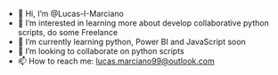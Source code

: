- 👋 Hi, I’m @Lucas-I-Marciano
- 👀 I’m interested in learning more about develop collaborative python scripts, do some Freelance
- 🌱 I’m currently learning python, Power BI and JavaScript soon
- 💞️ I’m looking to collaborate on python scripts
- 📫 How to reach me: lucas.marciano99@outlook.com

<!---
Lucas-I-Marciano/Lucas-I-Marciano is a ✨ special ✨ repository because its `README.md` (this file) appears on your GitHub profile.
You can click the Preview link to take a look at your changes.
--->
